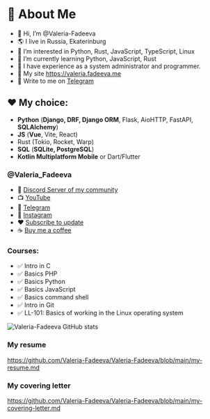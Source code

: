 # 🌸 About Me
- 👋 Hi, I’m @Valeria-Fadeeva
- 🌎 I live in Russia, Ekaterinburg
- 👀 I’m interested in Python, Rust, JavaScript, TypeScript, Linux
- 🌱 I’m currently learning Python, JavaScript, Rust
- 👩 I have experience as a system administrator and programmer.
- 🔖 My site https://valeria.fadeeva.me 
- 💬 Write to me on [Telegram](https://t.me/Valeria_Fadeeva_me)

## ❤️ My choice: 
- **Python** (**Django, DRF, Django ORM**, Flask, AioHTTP, FastAPI, **SQLAlchemy**)
- **JS** (**Vue**, Vite, React)
- Rust (Tokio, Rocket, Warp)
- **SQL** (**SQLite, PostgreSQL**)
- **Kotlin Multiplatform Mobile** or Dart/Flutter

### @Valeria_Fadeeva
- 🌟 [Discord Server of my community](https://discord.gg/cY68zDnnqF)
- 📺 [YouTube](https://www.youtube.com/channel/UCAP6bWBoRYX7XGsSJYbMzmA)
- 💬 [Telegram](https://t.me/Valeria_Fadeeva_me)
- 📸 [Instagram](https://www.instagram.com/valeria.fadeeva.me)
- ❤️ [Subscribe to update](https://boosty.to/valeria.fadeeva/ref)
- ☕ [Buy me a coffee](https://yoomoney.ru/to/4100115921160758)

### Courses:
- ✅ Intro in C
- ✅ Basics PHP
- ✅ Basics Python
- ✅ Basics JavaScript
- ✅ Basics command shell
- ✅ Intro in Git
- ✅ LL-101: Basics of working in the Linux operating system

![Valeria-Fadeeva GitHub stats](https://github-readme-stats.vercel.app/api?username=Valeria-Fadeeva&show_icons=true&theme=radical)

### My resume
https://github.com/Valeria-Fadeeva/Valeria-Fadeeva/blob/main/my-resume.md

### My covering letter
https://github.com/Valeria-Fadeeva/Valeria-Fadeeva/blob/main/my-covering-letter.md

<!---
Valeria-Fadeeva/Valeria-Fadeeva is a ✨ special ✨ repository because its `README.md` (this file) appears on your GitHub profile.
You can click the Preview link to take a look at your changes.
--->
